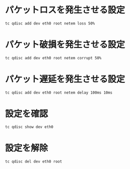 # パケットロスを発生させる設定

```bash
tc qdisc add dev eth0 root netem loss 50%
```

# パケット破損を発生させる設定

```bash
tc qdisc add dev eth0 root netem corrupt 50%
```

# パケット遅延を発生させる設定

```bash
tc qdisc add dev eth0 root netem delay 100ms 10ms
```

# 設定を確認

```bash
tc qdisc show dev eth0
```

# 設定を解除

```bash
tc qdisc del dev eth0 root
```
